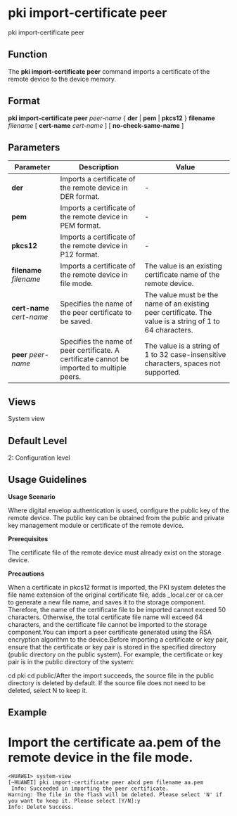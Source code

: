 pki import-certificate peer
===========================

pki import-certificate peer

Function
--------



The **pki import-certificate peer** command imports a certificate of the remote device to the device memory.




Format
------

**pki import-certificate peer** *peer-name* { **der** | **pem** | **pkcs12** } **filename** *filename* [ **cert-name** *cert-name* ] [ **no-check-same-name** ]


Parameters
----------

| Parameter | Description | Value |
| --- | --- | --- |
| **der** | Imports a certificate of the remote device in DER format. | - |
| **pem** | Imports a certificate of the remote device in PEM format. | - |
| **pkcs12** | Imports a certificate of the remote device in P12 format. | - |
| **filename** *filename* | Imports a certificate of the remote device in file mode. | The value is an existing certificate name of the remote device. |
| **cert-name** *cert-name* | Specifies the name of the peer certificate to be saved. | The value must be the name of an existing peer certificate. The value is a string of 1 to 64 characters. |
| **peer** *peer-name* | Specifies the name of peer certificate.  A certificate cannot be imported to multiple peers. | The value is a string of 1 to 32 case-insensitive characters, spaces not supported. |



Views
-----

System view


Default Level
-------------

2: Configuration level


Usage Guidelines
----------------

**Usage Scenario**

Where digital envelop authentication is used, configure the public key of the remote device. The public key can be obtained from the public and private key management module or certificate of the remote device.

**Prerequisites**

The certificate file of the remote device must already exist on the storage device.

**Precautions**



When a certificate in pkcs12 format is imported, the PKI system deletes the file name extension of the original certificate file, adds \_local.cer or ca.cer to generate a new file name, and saves it to the storage component. Therefore, the name of the certificate file to be imported cannot exceed 50 characters. Otherwise, the total certificate file name will exceed 64 characters, and the certificate file cannot be imported to the storage component.You can import a peer certificate generated using the RSA encryption algorithm to the device.Before importing a certificate or key pair, ensure that the certificate or key pair is stored in the specified directory (public directory on the public system). For example, the certificate or key pair is in the public directory of the system:

<huawei> cd pki<huawei> cd public/After the import succeeds, the source file in the public directory is deleted by default. If the source file does not need to be deleted, select N to keep it.




Example
-------

# Import the certificate aa.pem of the remote device in the file mode.
```
<HUAWEI> system-view
[~HUAWEI] pki import-certificate peer abcd pem filename aa.pem
 Info: Succeeded in importing the peer certificate.
Warning: The file in the flash will be deleted. Please select 'N' if you want to keep it. Please select [Y/N]:y                     
Info: Delete Success.

```